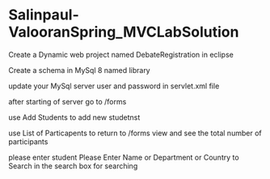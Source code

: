 # Salinpaul-ValooranSpring_MVCLabSolution

Create a Dynamic web project named DebateRegistration in eclipse

Create a schema in MySql 8 named library

update your MySql server user and password in servlet.xml file

after starting of server go to /forms

use Add Students to add new studetnst

use List of Particapents to return to /forms view and see the total number of participants

please enter student Please Enter Name or Department or Country to Search in the search box for searching
